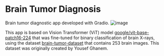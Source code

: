 # Brain Tumor Diagnosis

Brain tumor diagnostic app developed with Gradio. 
![image](https://github.com/AMfeta99/Advanced_Computer_Vision/assets/74252797/227f5436-105d-4177-ae78-b42a5f69742a)

This app is based on Vision Transformer (ViT) model [google/vit-base-patch16-224](https://huggingface.co/google/vit-base-patch16-224) that was fine-tuned for binary classification of brain X-rays, using the dataset [brain-tumor-dataset](https://universe.roboflow.com/roboflow-100/brain-tumor-m2pbp) that contains 253 brain images. This dataset was originally created by Yousef Ghanem.
